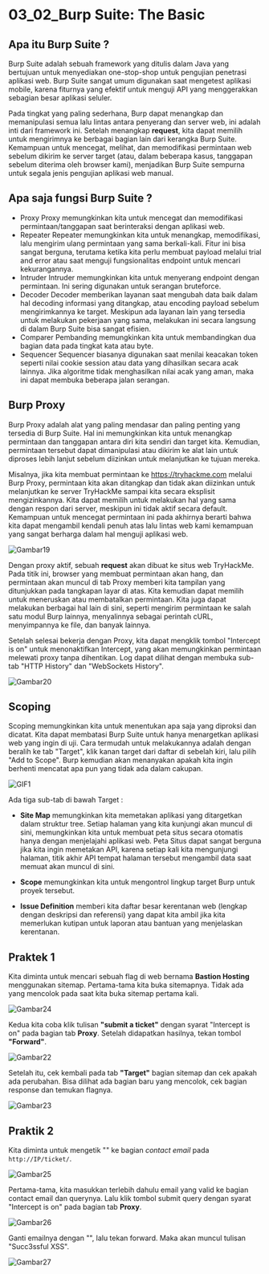 # 03_02_Burp Suite: The Basic

## Apa itu Burp Suite ?
Burp Suite adalah sebuah framework yang ditulis dalam Java yang bertujuan untuk menyediakan one-stop-shop untuk pengujian penetrasi aplikasi web. Burp Suite sangat umum digunakan saat mengetest aplikasi mobile, karena fiturnya yang efektif untuk menguji API yang menggerakkan sebagian besar aplikasi seluler.

Pada tingkat yang paling sederhana, Burp dapat menangkap dan memanipulasi semua lalu lintas antara penyerang dan server web, ini adalah inti dari framework ini. Setelah menangkap **request**, kita dapat memilih untuk mengirimnya ke berbagai bagian lain dari kerangka Burp Suite. Kemampuan untuk mencegat, melihat, dan memodifikasi permintaan web sebelum dikirim ke server target (atau, dalam beberapa kasus, tanggapan sebelum diterima oleh browser kami), menjadikan Burp Suite sempurna untuk segala jenis pengujian aplikasi web manual.

## Apa saja fungsi Burp Suite ?
- Proxy
Proxy memungkinkan kita untuk mencegat dan memodifikasi permintaan/tanggapan saat berinteraksi dengan aplikasi web.
- Repeater
Repeater memungkinkan kita untuk menangkap, memodifikasi, lalu mengirim ulang permintaan yang sama berkali-kali. Fitur ini bisa sangat berguna, terutama ketika kita perlu membuat payload melalui trial and error atau saat menguji fungsionalitas endpoint untuk mencari kekurangannya.
- Intruder
Intruder memungkinkan kita untuk menyerang endpoint dengan permintaan. Ini sering digunakan untuk serangan bruteforce.
- Decoder
Decoder memberikan layanan saat mengubah data baik dalam hal decoding informasi yang ditangkap, atau encoding payload sebelum mengirimkannya ke target. Meskipun ada layanan lain yang tersedia untuk melakukan pekerjaan yang sama, melakukan ini secara langsung di dalam Burp Suite bisa sangat efisien.
- Comparer
Pembanding memungkinkan kita untuk membandingkan dua bagian data pada tingkat kata atau byte.
- Sequencer
Sequencer biasanya digunakan saat menilai keacakan token seperti nilai cookie session atau data yang dihasilkan secara acak lainnya. Jika algoritme tidak menghasilkan nilai acak yang aman, maka ini dapat membuka beberapa jalan serangan.

## Burp Proxy
Burp Proxy adalah alat yang paling mendasar dan paling penting yang tersedia di Burp Suite. Hal ini memungkinkan kita untuk menangkap permintaan dan tanggapan antara diri kita sendiri dan target kita. Kemudian, permintaan tersebut dapat dimanipulasi atau dikirim ke alat lain untuk diproses lebih lanjut sebelum diizinkan untuk melanjutkan ke tujuan mereka.

Misalnya, jika kita membuat permintaan ke https://tryhackme.com melalui Burp Proxy, permintaan kita akan ditangkap dan tidak akan diizinkan untuk melanjutkan ke server TryHackMe sampai kita secara eksplisit mengizinkannya. Kita dapat memilih untuk melakukan hal yang sama dengan respon dari server, meskipun ini tidak aktif secara default. Kemampuan untuk mencegat permintaan ini pada akhirnya berarti bahwa kita dapat mengambil kendali penuh atas lalu lintas web kami kemampuan yang sangat berharga dalam hal menguji aplikasi web.

![Gambar19](images/03_02_19.png)

Dengan proxy aktif, sebuah **request** akan dibuat ke situs web TryHackMe. Pada titik ini, browser yang membuat permintaan akan hang, dan permintaan akan muncul di tab Proxy memberi kita tampilan yang ditunjukkan pada tangkapan layar di atas. Kita kemudian dapat memilih untuk meneruskan atau membatalkan permintaan. Kita juga dapat melakukan berbagai hal lain di sini, seperti mengirim permintaan ke salah satu modul Burp lainnya, menyalinnya sebagai perintah cURL, menyimpannya ke file, dan banyak lainnya.

Setelah selesai bekerja dengan Proxy, kita dapat mengklik tombol "Intercept is on" untuk menonaktifkan Intercept, yang akan memungkinkan permintaan melewati proxy tanpa dihentikan. Log dapat dilihat dengan membuka sub-tab "HTTP History" dan "WebSockets History".

![Gambar20](images/03_02_20.png)

## Scoping
Scoping memungkinkan kita untuk menentukan apa saja yang diproksi dan dicatat. Kita dapat membatasi Burp Suite untuk hanya menargetkan aplikasi web yang ingin di uji. Cara termudah untuk melakukannya adalah dengan beralih ke tab "Target", klik kanan target dari daftar di sebelah kiri, lalu pilih "Add to Scope". Burp kemudian akan menanyakan apakah kita ingin berhenti mencatat apa pun yang tidak ada dalam cakupan.

![GIF1](images/03_02_21.gif)

Ada tiga sub-tab di bawah Target :
- **Site Map** memungkinkan kita memetakan aplikasi yang ditargetkan dalam struktur tree. Setiap halaman yang kita kunjungi akan muncul di sini, memungkinkan kita untuk membuat peta situs secara otomatis hanya dengan menjelajahi aplikasi web. Peta Situs dapat sangat berguna jika kita ingin memetakan API, karena setiap kali kita mengunjungi halaman, titik akhir API tempat halaman tersebut mengambil data saat memuat akan muncul di sini.

- **Scope** memungkinkan kita untuk mengontrol lingkup target Burp untuk proyek tersebut.

- **Issue Definition** memberi kita daftar besar kerentanan web (lengkap dengan deskripsi dan referensi) yang dapat kita ambil jika kita memerlukan kutipan untuk laporan atau bantuan yang menjelaskan kerentanan.

## Praktek 1
Kita diminta untuk mencari sebuah flag di web bernama **Bastion Hosting** menggunakan sitemap. Pertama-tama kita buka sitemapnya. Tidak ada yang mencolok pada saat kita buka sitemap pertama kali.

![Gambar24](images/03_02_24.png)

Kedua kita coba klik tulisan **"submit a ticket"** dengan syarat "Intercept is on" pada bagian tab **Proxy**. Setelah didapatkan hasilnya, tekan tombol **"Forward"**.

![Gambar22](images/03_02_22.png)

Setelah itu, cek kembali pada tab **"Target"** bagian sitemap dan cek apakah ada perubahan. Bisa dilihat ada bagian baru yang mencolok, cek bagian response dan temukan flagnya.

![Gambar23](images/03_02_23.png)

## Praktik 2
Kita diminta untuk mengetik "<script>alert("Succ3ssful XSS")</script>" ke bagian *contact email* pada `http://IP/ticket/`. 

![Gambar25](images/03_02_25.png)

Pertama-tama, kita masukkan terlebih dahulu email yang valid ke bagian contact email dan querynya. Lalu klik tombol submit query dengan syarat "Intercept is on" pada bagian tab **Proxy**.

![Gambar26](images/03_02_26.png)

Ganti emailnya dengan "<script>alert("Succ3ssful XSS")</script>", lalu tekan forward. Maka akan muncul tulisan "Succ3ssful XSS".

![Gambar27](images/03_02_27.png)







